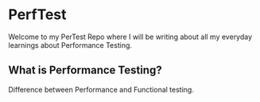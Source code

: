 # PerfTest

Welcome to my PerTest Repo where I will be writing about all my everyday learnings about Performance Testing.

## What is Performance Testing?

Difference between Performance and Functional testing.

